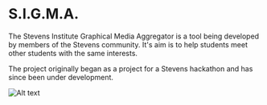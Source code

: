 # S.I.G.M.A.

The Stevens Institute Graphical Media Aggregator is a tool being developed by members of the Stevens community. It's aim is to help students meet other students with the same interests.

The project originally began as a project for a Stevens hackathon and has since been under development.

![Alt text](/app/assets/images/RoundSig1.png?raw=true "S.I.G.M.A")
